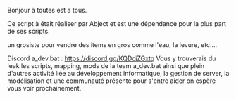 Bonjour à toutes est a tous.

Ce script à était réaliser par Abject et est une dépendance pour la plus part de ses scripts.

un grosiste pour vendre des items en gros comme l'eau, la levure, etc....

Discord a_dev.bat : https://discord.gg/KQDcjZGxtq Vous y trouverais du leak les scripts, mapping, mods de la team a_dev.bat ainsi que plein d'autres activité liée au développement informatique, la gestion de server, la modélisation et une communauté présente pour s'entre aider on espère vous voir prochainement.
